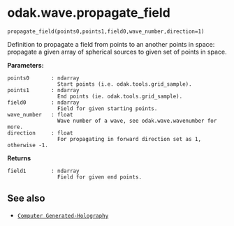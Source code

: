 # odak.wave.propagate_field

`propagate_field(points0,points1,field0,wave_number,direction=1)`

Definition to propagate a field from points to an another points in space: propagate a given array of spherical sources to given set of points in space.
 
**Parameters:**

    points0       : ndarray
                    Start points (i.e. odak.tools.grid_sample).
    points1       : ndarray
                    End points (ie. odak.tools.grid_sample).
    field0        : ndarray
                    Field for given starting points.
    wave_number   : float
                    Wave number of a wave, see odak.wave.wavenumber for more.
    direction     : float
                    For propagating in forward direction set as 1, otherwise -1.
                       
**Returns**

    field1        : ndarray
                    Field for given end points.

## See also

* [`Computer Generated-Holography`](../../cgh.md)

